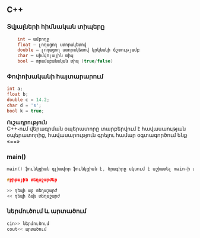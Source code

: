 ## C++
### Տվյալների հիմնական տիպերը
```c++
    int — ամբողջ
    float — լողացող ստորակետով
    double — լողացող ստորակետով կրկնակի ճշտությամբ
    char — սիմվոլային տիպ
    bool — տրամաբանական տիպ (true/false)
```
### Փոփոխականի հայտարարում
```c++
int a;
float b;
double c = 14.2;
char d = 's';
bool k = true;
```

<b>Ուշադրություն</b>  
C++֊ում վերագրման օպերատորը տարբերվում է հավասաության օպերատորից, հավասարություն գրելու համար օգտագործում ենք «==»

### main()
```c++
main() ֆունկցիան գլխավոր ֆունկցիան է, ծրագիրը սկսում է աշխատել main֊ի արաջին տողից և ավարտվում է վերջին տողով։

#բիթային տեղաշարժեր

>> դեպի աջ տեղաշարժ
<< դեպի ձախ տեղաշարժ
```
### ներմուծում և արտածում
```c++
cin>> ներմուծում
cout<< արտածում
```

